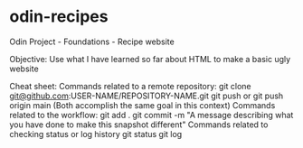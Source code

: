 # odin-recipes
Odin Project - Foundations - Recipe website

Objective: Use what I have learned so far about HTML to make a basic ugly website













Cheat sheet:
Commands related to a remote repository:
git clone git@github.com:USER-NAME/REPOSITORY-NAME.git
git push or git push origin main (Both accomplish the same goal in this context)
Commands related to the workflow:
git add .
git commit -m "A message describing what you have done to make this snapshot different"
Commands related to checking status or log history
git status
git log
